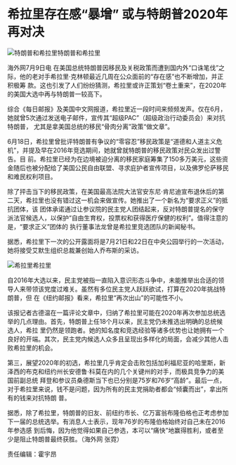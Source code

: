 # 希拉里存在感“暴增” 或与特朗普2020年再对决

![特朗普和希拉里](http://n.sinaimg.cn/news/crawl/148/w550h398/20180709/RT33-hezpzwt9069232.jpg)特朗普和希拉里

海外网7月9日电 在美国总统特朗普因移民及关税政策而遭到国内外“口诛笔伐”之际，他的老对手希拉里·克林顿最近几周在公众面前的“存在感”也不断增加，并正积极筹
款。这也引发了人们纷纷猜测，希拉里或许正策划“卷土重来”，在2020年的美国大选中再与特朗普一较高下。

综合《每日邮报》及美国中文网报道，希拉里近一段时间来频频发声。仅在6月，她就曾5次通过发送电子邮件，宣传其“超级PAC”（超级政治行动委员会）来对抗特朗普，
尤其是拿美国总统的移民“骨肉分离”政策“做文章”。

6月18日，希拉里曾批评特朗普有争议的“零容忍”移民政策是“道德和人道主义危机”，并提及早在2016年竞选期间，她就曾就特朗普的移民政策对民众发出过警告。目
前。希拉里已经为在边境被迫分离的移民家庭筹集了150多万美元，这些资金随后也被分配给了美国公民自由联盟、寻求庇护者宣传项目，以及佛罗伦萨移民和难民权利项目。

除了抨击当下的移民政策，在美国最高法院大法官安东尼·肯尼迪宣布退休后的第二天，希拉里也没有错过这一机会来做宣传。她推出了一个新名为“要求正义”的抵抗团体，该
团体承诺通过让参议院的民主党人团结起来，反对特朗普提名的保守派法官候选人，以保护“自由生育权，投票权和获得医疗保健的权利”。值得注意的是，“要求正义”团体的
执行董事法龙曾是希拉里竞选团队的新闻秘书。

据悉，希拉里下一次的公开露面将是7月21日和22日在中央公园举行的一次活动，她将接受艾默生组织总裁兼创始人乔布斯的采访。

![希拉里](http://n.sinaimg.cn/news/crawl/135/w550h385/20180709/xuUj-hezpzwt9069374.jpg)希拉里

自2016年大选以来，民主党被指一直陷入意识形态斗争中，未能推举出合适的领导人来带领该党度过难关。虽然有多位民主党人跃跃欲试，打算在2020年挑战特朗普，但
在《纽约邮报》看来，希拉里“再次出山”的可能性不小。

该报记者古德温在一篇评论文章中，归纳了希拉里可能在2020年再次参加总统选举的几点理由。首先，特朗普上任18个月以来，民主党仍未推选出明确的总统候选人，希拉
里仍然是领跑者。她的知名度和竞选经验等诸多优势也让她拥有一个良好的开端。其次，民主党内候选人众多且呈现出多样化的局面，会减少其他人击败希拉里的机会。

第三，展望2020年的初选，希拉里几乎肯定会击败包括加利福尼亚的哈里斯，新泽西的布克和纽约州长安德鲁·科莫在内的几个关键州的对手，而极具竞争力的美国前副总统
拜登和参议员桑德斯当下也已分别是75岁和76岁“高龄”。最后一点，对于希拉里来说，钱不是问题，因为所有的民主党捐助者都会“倾囊而出”，拿出所有的钱来对抗特朗
普。

据悉，除了希拉里，特朗普的旧友、前纽约市长、亿万富翁布隆伯格也正考虑参加下一届的总统选举。有消息人士表示，现年76岁的布隆伯格始终对自己未在2016年参选感
到后悔，因为他觉得如果自己参选，本可以“痛快”地赢得胜利，或者至少是阻止特朗普最终获胜。（海外网 张霓）

责任编辑：霍宇昂

